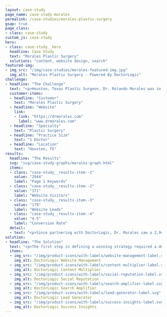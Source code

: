 ```yaml
---
layout: case-study
page_name: case-study-morales
permalink: /case-studies/morales-plastic-surgery
gsap: true
page_class:
- class: case-study
custom_js: case-study
hero:
- class: case-study__hero
  headline: Case Study
  text: "Morales Plastic Surgery"
  solutions: "content, website design, search"
featured-img:
- img_src: "/img/case-studies/morales-featured-img.jpg"
  img_alt: "Morales Plastic Surgery - Powered By DoctorLogic"
challenge:
- headline: "The Challenge" 
  text: "<p>Houston, Texas Plastic Surgeon, Dr. Rolando Morales was in search of a provider who could help build a website reflective of the sophistication of his practice and his patients, as well as an infrastructure to create new business. He approached DoctorLogic three years out of his residency program at the University of Texas Medical Branch (UTMB) in Galveston, TX. Like most doctors in the early stages of their careers, Dr. Morales faced several challenges: limited funds, minimum experience, and not enough time to think about marketing. DoctorLogic was the clear choice to help him build the right patient experience and build his website into a new business machine.</p>"
  customer-items:
  - headline: "Customer"
    text: "Morales Plastic Surgery"
  - headline: "Website"
    link:
    - link: "https://drmorales.com"
      label: "www.drmorales.com"
  - headline: "Specialty"
    text: "Plastic Surgery"
  - headline: "Practice Size"
    text: "1 Doctor"
  - headline: "Location"
    text: "Houston, TX"
results:
  headline: "The Results"
  svg: "svg/case-study-graphs/morales-graph.html"
  items:
  - class: "case-study__results-item--1"
    value: "2944"
    label: "Page 1 Keywords"
  - class: "case-study__results-item--2"
    value: "371"
    label: "Website Visitors"
  - class: "case-study__results-item--3"
    value: "179"
    label: "Website Leads"
  - class: "case-study__results-item--4"
    value: "4.5"
    label: "Conversion Rate"
  detail:
  - text: "<p>Since partnering with DoctorLogic, Dr. Morales saw a 2,944% increase in Page 1 keyword rankings, a 371% increase in website visitors, and a 179% increase in website leads. In addition to an improved website architecture and keyword ranking, the Before and After Photo Gallery brings in 74% of all page view traffic, with 27% leads coming strictly from the gallery page.</p><p>Dr. Morales has gained a competitive advantage and is dominating his market. With DoctorLogic, he’s leveraging technology to increase efficiency and track lead conversions that turn visitors into patients. The result? Exponential growth.</p>"
solution:
- headline: "The Solution"
  text: "<p>The first step in defining a winning strategy required a deep dive with Dr. Morales into what he was hoping to accomplish. DoctorLogic and Dr. Morales mutually agreed the best approach was a simple strategy: in order to increase the number of leads, he needed to create an SEO-strong website that could support an increase in website content, allowing Dr. Morales to be found in search and leading to more office visits. This strategy would help Dr. Morales discover new patients from search, promote new content to new audiences, and build long-term loyalty by satisfying patients’ educational and emotional needs.</p><p>We started by building a website specially designed to showcase Dr. Morales’ great work and reviews with our Before and After Photo Galleries and Reputation Management. Once the infrastructure was built, we focused on targeting patients in his market. We looked at Houston and the surrounding areas and wrote content relevant to potential patients in the area, anchoring his site to his market during web searches. We then wrote 40 procedure pages for Dr. Morales to educate visitors on the services he offers.</p>"
  items:
  - img_src: "/img/product-icons/with-labels/website-management-label.svg"
    img_alt: DoctorLogic Website Management
  - img_src: "/img/product-icons/with-labels/content-multiplier-label.svg"
    img_alt: DoctorLogic Content Multiplier
  - img_src: "/img/product-icons/with-labels/social-reputation-label.svg"
    img_alt: DoctorLogic Social Reputation
  - img_src: "/img/product-icons/with-labels/search-amplifier-label.svg"
    img_alt: DoctorLogic Search Amplifier
  - img_src: "/img/product-icons/with-labels/lead-generator-label.svg"
    img_alt: DoctorLogic Lead Generator
  - img_src: "/img/product-icons/with-labels/success-insights-label.svg"
    img_alt: DoctorLogic Success Insights
---
```





